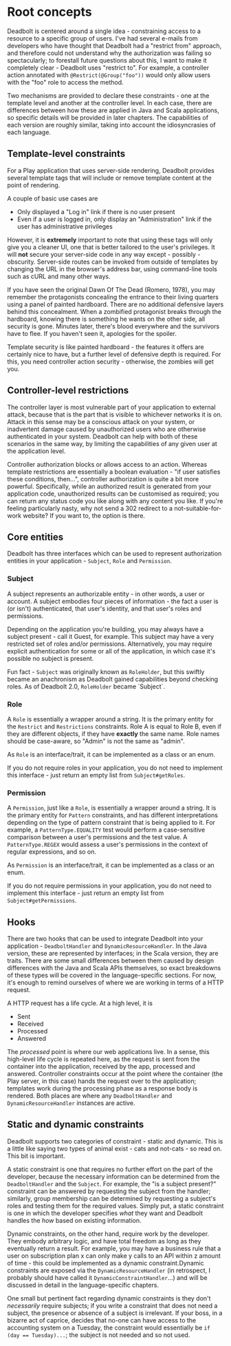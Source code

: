 # Root concepts

Deadbolt is centered around a single idea - constraining access to a resource to a specific group of users.  I've had several e-mails from developers who have thought that Deadbolt had a "restrict from" approach, and therefore could not understand why the authorization was failing so spectacularly; to forestall future questions about this, I want to make it completely clear - Deadbolt uses "restrict to".  For example, a controller action annotated with `@Restrict(@Group("foo"))` would only allow users with the "foo" role to access the method.


Two mechanisms are provided to declare these constraints - one at the template level and another at the controller level.  In each case, there are differences between how these are applied in Java and Scala applications, so specific details will be provided in later chapters.  The capabilities of each version are roughly similar, taking into account the idiosyncrasies of each language.


## Template-level constraints
For a Play application that uses server-side rendering, Deadbolt provides several template tags that will include or remove template content at the point of rendering.


A couple of basic use cases are

* Only displayed a "Log in" link if there is no user present
* Even if a user is logged in, only display an "Administration" link if the user has administrative privileges


However, it is **extremely** important to note that using these tags will only give you a cleaner UI, one that is better tailored to the user's privileges.  It will **not** secure your server-side code in any way except - possibly - obscurity.  Server-side routes can be invoked from outside of templates by changing the URL in the browser's address bar, using command-line tools such as cURL and many other ways.


If you have seen the original Dawn Of The Dead (Romero, 1978), you may remember the protagonists concealing the entrance to their living quarters using a panel of painted hardboard.  There are no additional defensive layers behind this concealment.  When a zombified protagonist breaks through the hardboard, knowing there is something he wants on the other side, all security is gone.  Minutes later, there's blood everywhere and the survivors have to flee.  If you haven't seen it, apologies for the spoiler.


Template security is like painted hardboard - the features it offers are certainly nice to have, but a further level of defensive depth is required.  For this, you need controller action security - otherwise, the zombies will get you.


## Controller-level restrictions
The controller layer is most vulnerable part of your application to external attack, because that is the part that is visible to whichever networks it is on.  Attack in this sense may be a conscious attack on your system, or inadvertent damage caused by unauthorized users who are otherwise authenticated in your system.  Deadbolt can help with both of these scenarios in the same way, by limiting the capabilities of any given user at the application level.


Controller authorization blocks or allows access to an action.  Whereas template restrictions are essentially a boolean evaluation - "if user satisfies these conditions, then...", controller authorization is quite a bit more powerful.  Specifically, while an authorized result is generated from your application code, unauthorized results can be customised as required; you can return any status code you like along with any content you like.  If you're feeling particularly nasty, why not send a 302 redirect to a not-suitable-for-work website?  If you want to, the option is there.

## Core entities
Deadbolt has three interfaces which can be used to represent authorization entities in your application - `Subject`, `Role` and `Permission`.


### Subject
A subject represents an authorizable entity - in other words, a user or account.  A subject embodies four pieces of information - the fact a user is (or isn't) authenticated, that user's identity, and that user's roles and permissions.

Depending on the application you're building, you may always have a subject present - call it Guest, for example.  This subject may have a very restricted set of roles and/or permissions.  Alternatively, you may require explicit authentication for some or all of the application, in which case it's possible no subject is present.

Fun fact - `Subject` was originally known as `RoleHolder`, but this swiftly became an anachronism as Deadbolt gained capabilities beyond checking roles.  As of Deadbolt 2.0, `RoleHolder` became ´Subject´.


### Role
A `Role` is essentially a wrapper around a string.  It is the primary entity for the `Restrict` and `Restrictions` constraints.  Role A is equal to Role B, even if they are different objects, if they have **exactly** the same name.  Role names should be case-aware, so "Admin" is not the same as "admin".

As `Role` is an interface/trait, it can be implemented as a class or an enum.

If you do not require roles in your application, you do not need to implement this interface - just return an empty list from `Subject#getRoles`.

### Permission
A `Permission`, just like a `Role`, is essentially a wrapper around a string.  It is the primary entity for `Pattern` constraints, and has different interpretations depending on the type of pattern constraint that is being applied to it.  For example, a `PatternType.EQUALITY` test would perform a case-sensitive comparison between a user's permissions and the test value.  A `PatternType.REGEX` would assess a user's permissions in the context of regular expressions, and so on.

As `Permission` is an interface/trait, it can be implemented as a class or an enum.

If you do not require permissions in your application, you do not need to implement this interface - just return an empty list from `Subject#getPermissions`.


## Hooks
There are two hooks that can be used to integrate Deadbolt into your application - `DeadboltHandler` and `DynamicResourceHandler`.  In the Java version, these are represented by interfaces; in the Scala version, they are traits.  There are some small differences between them caused by design differences with the Java and Scala APIs themselves, so exact breakdowns of these types will be covered in the language-specific sections.  For now, it's enough to remind ourselves of where we are working in terms of a HTTP request.

A HTTP request has a life cycle.  At a high level, it is

* Sent
* Received
* Processed
* Answered

The *processed* point is where our web applications live.  In a sense, this high-level life cycle is repeated here, as the request is sent from the container into the application, received by the app, processed and answered.  Controller constraints occur at the point where the container (the Play server, in this case) hands the request over to the application;  templates work during the processing phase as a response body is rendered.  Both places are where any `DeadboltHandler` and `DynamicResourceHandler` instances are active.

## Static and dynamic constraints
Deadbolt supports two categories of constraint - static and dynamic.  This is a little like saying two types of animal exist - cats and not-cats - so read on.  This bit is important.

A static constraint is one that requires no further effort on the part of the developer, because the necessary information can be determined from the `DeadboltHandler` and the `Subject`.  For example, the "is a subject present?" constraint can be answered by requesting the subject from the handler; similarly, group membership can be determined by requesting a subject's roles and testing them for the required values.  Simply put, a static constraint is one in which the developer specifies *what* they want and Deadbolt handles the *how* based on existing information.

Dynamic constraints, on the other hand, require work by the developer.  They embody arbitrary logic, and have total freedom as long as they eventually return a result.  For example, you may have a business rule that a user on subscription plan x can only make y calls to an API within z amount of time - this could be implemented as a dynamic constraint.Dynamic constraints are exposed via the `DynamicResourceHandler` (in retrospect, I probably should have called it `DynamicConstraintHandler`...) and will be discussed in detail in the language-specific chapters.

One small but pertinent fact regarding dynamic constraints is they don't *necessarily* require subjects; if you write a constraint that does not need a subject, the presence or absence of a subject is irrelevant.  If your boss, in a bizarre act of caprice, decides that no-one can have access to the accounting system on a Tuesday, the constraint would essentially be `if (day == Tuesday)...`; the subject is not needed and so not used.
